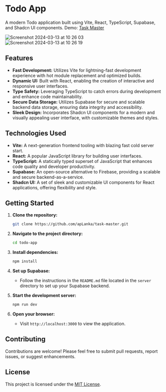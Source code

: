 # Todo App

A modern Todo application built using Vite, React, TypeScript, Supabase, and Shadcn UI components.
Demo: [Task Master](https://task-master-five-delta.vercel.app/)

![Screenshot 2024-03-13 at 10 26 03](https://github.com/apLanka/task-master/assets/106298729/d8d10dfd-0f34-47ca-9959-6c047cc04a4c)
![Screenshot 2024-03-13 at 10 26 19](https://github.com/apLanka/task-master/assets/106298729/8ac968a9-1c15-464d-b504-9f845adfe83d)

## Features

- **Fast Development:** Utilizes Vite for lightning-fast development experience with hot module replacement and optimized builds.
- **Dynamic UI:** Built with React, enabling the creation of interactive and responsive user interfaces.
- **Type Safety:** Leveraging TypeScript to catch errors during development and enhance code maintainability.
- **Secure Data Storage:** Utilizes Supabase for secure and scalable backend data storage, ensuring data integrity and accessibility.
- **Sleek Design:** Incorporates Shadcn UI components for a modern and visually appealing user interface, with customizable themes and styles.

## Technologies Used

- **Vite:** A next-generation frontend tooling with blazing fast cold server start.
- **React:** A popular JavaScript library for building user interfaces.
- **TypeScript:** A statically typed superset of JavaScript that enhances code quality and developer productivity.
- **Supabase:** An open-source alternative to Firebase, providing a scalable and secure backend-as-a-service.
- **Shadcn UI:** A set of sleek and customizable UI components for React applications, offering flexibility and style.

## Getting Started

1. **Clone the repository:**
   ```bash
   git clone https://github.com/apLanka/task-master.git
   ```

2. **Navigate to the project directory:**
   ```bash
   cd todo-app
   ```

3. **Install dependencies:**
   ```bash
   npm install
   ```

4. **Set up Supabase:**
   - Follow the instructions in the `README.md` file located in the `server` directory to set up your Supabase backend.

5. **Start the development server:**
   ```bash
   npm run dev
   ```

6. **Open your browser:**
   - Visit `http://localhost:3000` to view the application.

## Contributing

Contributions are welcome! Please feel free to submit pull requests, report issues, or suggest enhancements. 

## License

This project is licensed under the [MIT License](LICENSE).

